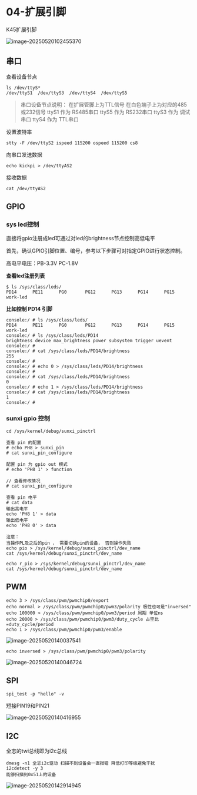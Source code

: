 # 04-扩展引脚

K45扩展引脚 

![image-20250520102455370](http://tanzhtanzh.oss-cn-shenzhen.aliyuncs.com/img/image-20250520102455370.png)



## 串口

查看设备节点

```shell
ls /dev/ttyS*
/dev/ttyS1  /dev/ttyS3  /dev/ttyS4  /dev/ttyS5
```

>串口设备节点说明：
>在扩展管脚上为TTL信号 在白色端子上为对应的485或232信号
>	ttyS1 作为 RS485串口
>	ttyS5 作为 RS232串口
>	ttyS3 作为 调试串口
>	ttyS4 作为 TTL串口


设置波特率

``` 
stty -F /dev/ttyS2 ispeed 115200 ospeed 115200 cs8
```

向串口发送数据

``` shell
echo kickpi > /dev/ttyAS2
```

接收数据

``` shell
cat /dev/ttyAS2 
```



## GPIO

### sys led控制

直接将gpio注册成led可通过对led的brightness节点控制高低电平

首先，确认GPIO引脚位置、编号，参考以下步骤可对指定GPIO进行状态控制。

高电平电压：PB-3.3V PC-1.8V

**查看led注册列表**

```shell
$ ls /sys/class/leds/
PD14      PE11      PG0       PG12      PG13      PG14      PG15      work-led
```



**比如控制 PD14 引脚**

```shell
console:/ # ls /sys/class/leds/
PD14      PE11      PG0       PG12      PG13      PG14      PG15      work-led
console:/ # ls /sys/class/leds/PD14
brightness device max_brightness power subsystem trigger uevent
console:/ #
console:/ # cat /sys/class/leds/PD14/brightness
255
console:/ #
console:/ # echo 0 > /sys/class/leds/PD14/brightness
console:/ #
console:/ # cat /sys/class/leds/PD14/brightness
0
console:/ # echo 1 > /sys/class/leds/PD14/brightness
console:/ # cat /sys/class/leds/PD14/brightness
1
console:/ #
```



### sunxi gpio 控制

``` shell
cd /sys/kernel/debug/sunxi_pinctrl

查看 pin 的配置
# echo PH8 > sunxi_pin
# cat sunxi_pin_configure

配置 pin 为 gpio out 模式
# echo 'PH8 1' > function

// 查看修改情况				
# cat sunxi_pin_configure

查看 pin 电平
# cat data
输出高电平
echo 'PH8 1' > data
输出低电平
echo 'PH8 0' > data

注意：
当操作PL及之后的pin ， 需要切换pin的设备， 否则操作失败
echo pio > /sys/kernel/debug/sunxi_pinctrl/dev_name
cat /sys/kernel/debug/sunxi_pinctrl/dev_name

echo r_pio > /sys/kernel/debug/sunxi_pinctrl/dev_name
cat /sys/kernel/debug/sunxi_pinctrl/dev_name
```



## PWM

``` shell
echo 3 > /sys/class/pwm/pwmchip0/export
echo normal > /sys/class/pwm/pwmchip0/pwm3/polarity 极性也可是"inversed"
echo 100000 > /sys/class/pwm/pwmchip0/pwm3/period 周期 单位ns
echo 20000 > /sys/class/pwm/pwmchip0/pwm3/duty_cycle 占空比=duty_cycle/period
echo 1 > /sys/class/pwm/pwmchip0/pwm3/enable
```

![image-20250520140037541](http://tanzhtanzh.oss-cn-shenzhen.aliyuncs.com/img/image-20250520140037541.png)

``` shell
echo inversed > /sys/class/pwm/pwmchip0/pwm3/polarity
```

![image-20250520140046724](http://tanzhtanzh.oss-cn-shenzhen.aliyuncs.com/img/image-20250520140046724.png)

## SPI

``` shell
spi_test -p "hello" -v
```

短接PIN19和PIN21

![image-20250520140416955](http://tanzhtanzh.oss-cn-shenzhen.aliyuncs.com/img/image-20250520140416955.png)



## I2C

全志的twi总线即为i2c总线

``` 
dmesg -n1 全志i2c驱动 扫描不到设备会一直报错 降低打印等级避免干扰
i2cdetect -y 3
能够扫描到0x51上的设备
```

![image-20250520142914945](http://tanzhtanzh.oss-cn-shenzhen.aliyuncs.com/img/image-20250520142914945.png)
